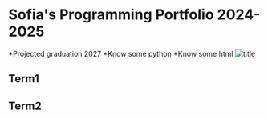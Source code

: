 # Sofia's Programming Portfolio 2024-2025
*Projected graduation 2027
*Know some python
*Know some html
![title](https://images.app.goo.gl/6iZvy31KtGwGUsDo7)
## Term1

## Term2
